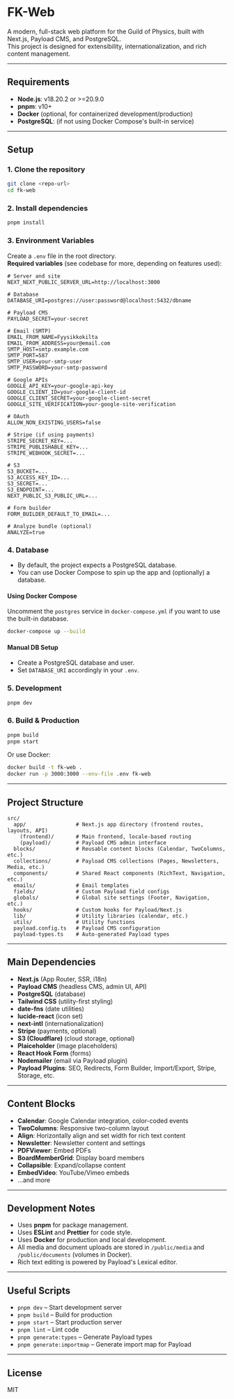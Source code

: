 # FK-Web

A modern, full-stack web platform for the Guild of Physics, built with Next.js, Payload CMS, and PostgreSQL.  
This project is designed for extensibility, internationalization, and rich content management.

---

## Requirements

- **Node.js**: v18.20.2 or >=20.9.0
- **pnpm**: v10+
- **Docker** (optional, for containerized development/production)
- **PostgreSQL**: (if not using Docker Compose's built-in service)

---

## Setup

### 1. Clone the repository

```bash
git clone <repo-url>
cd fk-web
```

### 2. Install dependencies

```bash
pnpm install
```

### 3. Environment Variables

Create a `.env` file in the root directory.  
**Required variables** (see codebase for more, depending on features used):

```env
# Server and site
NEXT_NEXT_PUBLIC_SERVER_URL=http://localhost:3000

# Database
DATABASE_URI=postgres://user:password@localhost:5432/dbname

# Payload CMS
PAYLOAD_SECRET=your-secret

# Email (SMTP)
EMAIL_FROM_NAME=Fyysikkokilta
EMAIL_FROM_ADDRESS=your@email.com
SMTP_HOST=smtp.example.com
SMTP_PORT=587
SMTP_USER=your-smtp-user
SMTP_PASSWORD=your-smtp-password

# Google APIs
GOOGLE_API_KEY=your-google-api-key
GOOGLE_CLIENT_ID=your-google-client-id
GOOGLE_CLIENT_SECRET=your-google-client-secret
GOOGLE_SITE_VERIFICATION=your-google-site-verification

# OAuth
ALLOW_NON_EXISTING_USERS=false

# Stripe (if using payments)
STRIPE_SECRET_KEY=...
STRIPE_PUBLISHABLE_KEY=...
STRIPE_WEBHOOK_SECRET=...

# S3
S3_BUCKET=...
S3_ACCESS_KEY_ID=...
S3_SECRET=...
S3_ENDPOINT=...
NEXT_PUBLIC_S3_PUBLIC_URL=...

# Form builder
FORM_BUILDER_DEFAULT_TO_EMAIL=...

# Analyze bundle (optional)
ANALYZE=true
```

### 4. Database

- By default, the project expects a PostgreSQL database.
- You can use Docker Compose to spin up the app and (optionally) a database.

#### Using Docker Compose

Uncomment the `postgres` service in `docker-compose.yml` if you want to use the built-in database.

```bash
docker-compose up --build
```

#### Manual DB Setup

- Create a PostgreSQL database and user.
- Set `DATABASE_URI` accordingly in your `.env`.

### 5. Development

```bash
pnpm dev
```

### 6. Build & Production

```bash
pnpm build
pnpm start
```

Or use Docker:

```bash
docker build -t fk-web .
docker run -p 3000:3000 --env-file .env fk-web
```

---

## Project Structure

```
src/
  app/                # Next.js app directory (frontend routes, layouts, API)
    (frontend)/       # Main frontend, locale-based routing
    (payload)/        # Payload CMS admin interface
  blocks/             # Reusable content blocks (Calendar, TwoColumns, etc.)
  collections/        # Payload CMS collections (Pages, Newsletters, Media, etc.)
  components/         # Shared React components (RichText, Navigation, etc.)
  emails/             # Email templates
  fields/             # Custom Payload field configs
  globals/            # Global site settings (Footer, Navigation, etc.)
  hooks/              # Custom hooks for Payload/Next.js
  lib/                # Utility libraries (calendar, etc.)
  utils/              # Utility functions
  payload.config.ts   # Payload CMS configuration
  payload-types.ts    # Auto-generated Payload types
```

---

## Main Dependencies

- **Next.js** (App Router, SSR, i18n)
- **Payload CMS** (headless CMS, admin UI, API)
- **PostgreSQL** (database)
- **Tailwind CSS** (utility-first styling)
- **date-fns** (date utilities)
- **lucide-react** (icon set)
- **next-intl** (internationalization)
- **Stripe** (payments, optional)
- **S3 (Cloudflare)** (cloud storage, optional)
- **Plaiceholder** (image placeholders)
- **React Hook Form** (forms)
- **Nodemailer** (email via Payload plugin)
- **Payload Plugins**: SEO, Redirects, Form Builder, Import/Export, Stripe, Storage, etc.

---

## Content Blocks

- **Calendar**: Google Calendar integration, color-coded events
- **TwoColumns**: Responsive two-column layout
- **Align**: Horizontally align and set width for rich text content
- **Newsletter**: Newsletter content and settings
- **PDFViewer**: Embed PDFs
- **BoardMemberGrid**: Display board members
- **Collapsible**: Expand/collapse content
- **EmbedVideo**: YouTube/Vimeo embeds
- ...and more

---

## Development Notes

- Uses **pnpm** for package management.
- Uses **ESLint** and **Prettier** for code style.
- Uses **Docker** for production and local development.
- All media and document uploads are stored in `/public/media` and `/public/documents` (volumes in Docker).
- Rich text editing is powered by Payload's Lexical editor.

---

## Useful Scripts

- `pnpm dev` – Start development server
- `pnpm build` – Build for production
- `pnpm start` – Start production server
- `pnpm lint` – Lint code
- `pnpm generate:types` – Generate Payload types
- `pnpm generate:importmap` – Generate import map for Payload

---

## License

MIT
